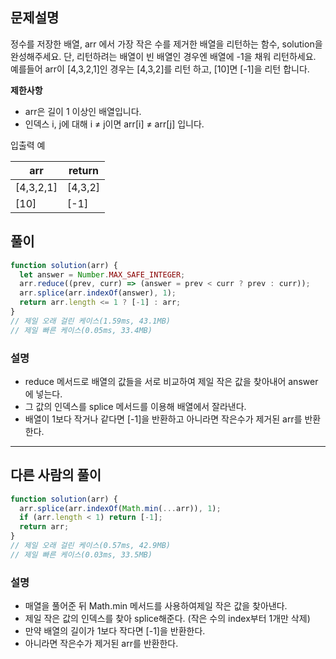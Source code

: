 ## 문제설명

정수를 저장한 배열, arr 에서 가장 작은 수를 제거한 배열을 리턴하는 함수, solution을 완성해주세요. 단, 리턴하려는 배열이 빈 배열인 경우엔 배열에 -1을 채워 리턴하세요. 예를들어 arr이 [4,3,2,1]인 경우는 [4,3,2]를 리턴 하고, [10]면 [-1]을 리턴 합니다.

**제한사항**

- arr은 길이 1 이상인 배열입니다.
- 인덱스 i, j에 대해 i ≠ j이면 arr[i] ≠ arr[j] 입니다.

입출력 예

| arr       | return  |
| --------- | ------- |
| [4,3,2,1] | [4,3,2] |
| [10]      | [-1]    |

## 풀이

```js
function solution(arr) {
  let answer = Number.MAX_SAFE_INTEGER;
  arr.reduce((prev, curr) => (answer = prev < curr ? prev : curr));
  arr.splice(arr.indexOf(answer), 1);
  return arr.length <= 1 ? [-1] : arr;
}
// 제일 오래 걸린 케이스(1.59ms, 43.1MB)
// 제일 빠른 케이스(0.05ms, 33.4MB)
```

### 설명

- reduce 메서드로 배열의 값들을 서로 비교하여 제일 작은 값을 찾아내어 answer에 넣는다.
- 그 값의 인덱스를 splice 메서드를 이용해 배열에서 잘라낸다.
- 배열이 1보다 작거나 같다면 \[-1\]을 반환하고 아니라면 작은수가 제거된 arr를 반환한다.

---

## 다른 사람의 풀이

```js
function solution(arr) {
  arr.splice(arr.indexOf(Math.min(...arr)), 1);
  if (arr.length < 1) return [-1];
  return arr;
}
// 제일 오래 걸린 케이스(0.57ms, 42.9MB)
// 제일 빠른 케이스(0.03ms, 33.5MB)
```

### 설명

- 매열을 풀어준 뒤 Math.min 메서드를 사용하여제일 작은 값을 찾아낸다.
- 제일 작은 값의 인덱스를 찾아 splice해준다. (작은 수의 index부터 1개만 삭제)
- 만약 배열의 길이가 1보다 작다면 [-1]을 반환한다.
- 아니라면 작은수가 제거된 arr를 반환한다.
